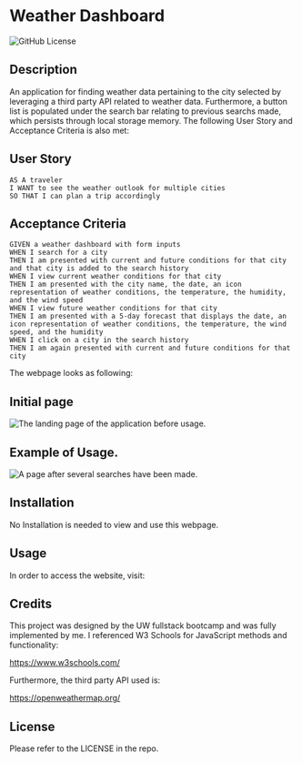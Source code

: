 # Weather Dashboard

![GitHub License](https://img.shields.io/github/license/cornetj13/coding-questions-quiz-game?style=plastic)

## Description

An application for finding weather data pertaining to the city selected by leveraging a third party API related to weather data. Furthermore, a button list is populated under the search bar relating to previous searchs made, which persists through local storage memory. The following User Story and Acceptance Criteria is also met:

## User Story

```
AS A traveler
I WANT to see the weather outlook for multiple cities
SO THAT I can plan a trip accordingly
```

## Acceptance Criteria

```
GIVEN a weather dashboard with form inputs
WHEN I search for a city
THEN I am presented with current and future conditions for that city and that city is added to the search history
WHEN I view current weather conditions for that city
THEN I am presented with the city name, the date, an icon representation of weather conditions, the temperature, the humidity, and the wind speed
WHEN I view future weather conditions for that city
THEN I am presented with a 5-day forecast that displays the date, an icon representation of weather conditions, the temperature, the wind speed, and the humidity
WHEN I click on a city in the search history
THEN I am again presented with current and future conditions for that city
```

The webpage looks as following:

## Initial page
![The landing page of the application before usage.](./assets/README-images/start-page.png)

## Example of Usage.
![A page after several searches have been made.](./assets/README-images/play-page.png)

## Installation

No Installation is needed to view and use this webpage.

## Usage

In order to access the website, visit:



## Credits

This project was designed by the UW fullstack bootcamp and was fully implemented by me. I referenced W3 Schools for JavaScript methods and functionality:

https://www.w3schools.com/

Furthermore, the third party API used is:

https://openweathermap.org/

## License

Please refer to the LICENSE in the repo.